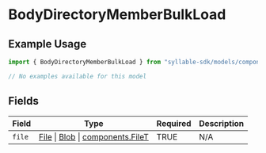 # BodyDirectoryMemberBulkLoad

## Example Usage

```typescript
import { BodyDirectoryMemberBulkLoad } from "syllable-sdk/models/components";

// No examples available for this model
```

## Fields

| Field                                                                                                                                                                                | Type                                                                                                                                                                                 | Required                                                                                                                                                                             | Description                                                                                                                                                                          |
| ------------------------------------------------------------------------------------------------------------------------------------------------------------------------------------ | ------------------------------------------------------------------------------------------------------------------------------------------------------------------------------------ | ------------------------------------------------------------------------------------------------------------------------------------------------------------------------------------ | ------------------------------------------------------------------------------------------------------------------------------------------------------------------------------------ |
| `file`                                                                                                                                                                               | [File](https://developer.mozilla.org/en-US/docs/Web/API/File) \| [Blob](https://developer.mozilla.org/en-US/docs/Web/API/Blob) \| [components.FileT](/sdk-docs/models/components/filet) | TRUE                                                                                                                                                                   | N/A                                                                                                                                                                                  |